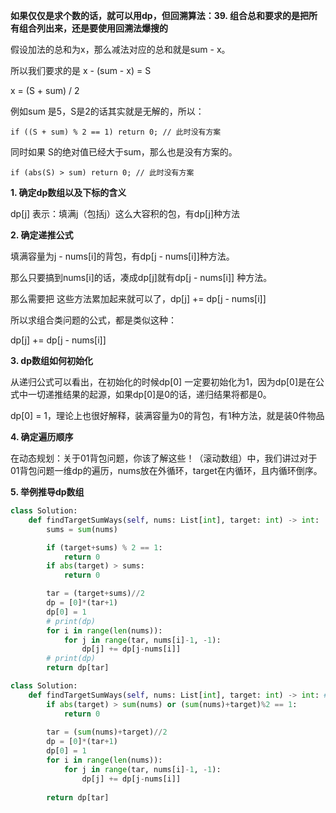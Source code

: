 **如果仅仅是求个数的话，就可以用dp，但回溯算法：39. 组合总和要求的是把所有组合列出来，还是要使用回溯法爆搜的**

假设加法的总和为x，那么减法对应的总和就是sum - x。

所以我们要求的是 x - (sum - x) = S

x = (S + sum) / 2

例如sum 是5，S是2的话其实就是无解的，所以：
```
if ((S + sum) % 2 == 1) return 0; // 此时没有方案
```
同时如果 S的绝对值已经大于sum，那么也是没有方案的。
```
if (abs(S) > sum) return 0; // 此时没有方案
```

**1. 确定dp数组以及下标的含义**

dp[j] 表示：填满j（包括j）这么大容积的包，有dp[j]种方法

**2. 确定递推公式**

填满容量为j - nums[i]的背包，有dp[j - nums[i]]种方法。

那么只要搞到nums[i]的话，凑成dp[j]就有dp[j - nums[i]] 种方法。

那么需要把 这些方法累加起来就可以了，dp[j] += dp[j - nums[i]]

所以求组合类问题的公式，都是类似这种：

dp[j] += dp[j - nums[i]]

**3. dp数组如何初始化**

从递归公式可以看出，在初始化的时候dp[0] 一定要初始化为1，因为dp[0]是在公式中一切递推结果的起源，如果dp[0]是0的话，递归结果将都是0。

dp[0] = 1，理论上也很好解释，装满容量为0的背包，有1种方法，就是装0件物品

**4. 确定遍历顺序**

在动态规划：关于01背包问题，你该了解这些！（滚动数组）中，我们讲过对于01背包问题一维dp的遍历，nums放在外循环，target在内循环，且内循环倒序。

**5. 举例推导dp数组**

```python
class Solution:
    def findTargetSumWays(self, nums: List[int], target: int) -> int:
        sums = sum(nums)

        if (target+sums) % 2 == 1:
            return 0
        if abs(target) > sums:
            return 0

        tar = (target+sums)//2
        dp = [0]*(tar+1)
        dp[0] = 1
        # print(dp)
        for i in range(len(nums)):
            for j in range(tar, nums[i]-1, -1):
                dp[j] += dp[j-nums[i]]
        # print(dp)
        return dp[tar]
```

```python
class Solution:
    def findTargetSumWays(self, nums: List[int], target: int) -> int: # 注意这里
        if abs(target) > sum(nums) or (sum(nums)+target)%2 == 1:
            return 0
        
        tar = (sum(nums)+target)//2
        dp = [0]*(tar+1)
        dp[0] = 1
        for i in range(len(nums)):
            for j in range(tar, nums[i]-1, -1):
                dp[j] += dp[j-nums[i]]
        
        return dp[tar]
```
